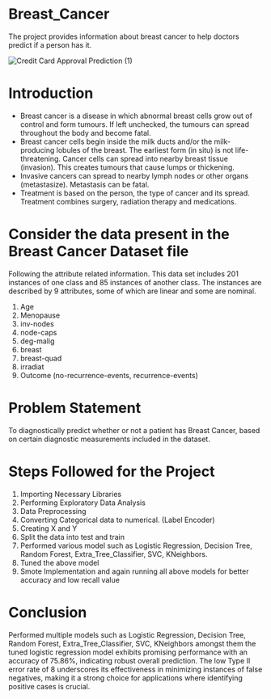 # Breast_Cancer
The project provides information about breast cancer to help doctors predict if a person has it.

![Credit Card Approval Prediction (1)](https://github.com/damaniayesh/Breast_Cancer/assets/136892684/1dd71663-d489-4b02-bf14-376f3245c951)

# Introduction
- Breast cancer is a disease in which abnormal breast cells grow out of control and form tumours. If left unchecked, the tumours can spread throughout the body and become fatal.
- Breast cancer cells begin inside the milk ducts and/or the milk-producing lobules of the breast. The earliest form (in situ) is not life-threatening. Cancer cells can spread into nearby breast tissue (invasion). This creates tumours that cause lumps or thickening.
- Invasive cancers can spread to nearby lymph nodes or other organs (metastasize). Metastasis can be fatal.
- Treatment is based on the person, the type of cancer and its spread. Treatment combines surgery, radiation therapy and medications.

# Consider the data present in the Breast Cancer Dataset file
Following the attribute related information.
This data set includes 201 instances of one class and 85 instances of another class. The instances are described by 9 attributes, some of which are linear and some are nominal.

1. Age
2. Menopause
3. inv-nodes
4. node-caps
5. deg-malig
6. breast
7. breast-quad
8. irradiat
9. Outcome (no-recurrence-events, recurrence-events)

# Problem Statement
To diagnostically predict whether or not a patient has Breast Cancer, based on certain diagnostic measurements included in the dataset.

# Steps Followed for the Project
1. Importing Necessary Libraries
2. Performing Exploratory Data Analysis
3. Data Preprocessing
4. Converting Categorical data to numerical. (Label Encoder)
5. Creating X and Y
6. Split the data into test and train
7. Performed various model such as Logistic Regression, Decision Tree, Random Forest, Extra_Tree_Classifier, SVC, KNeighbors.
8. Tuned the above model
9. Smote Implementation and again running all above models for better accuracy and low recall value

# Conclusion
Performed multiple models such as Logistic Regression, Decision Tree, Random Forest, Extra_Tree_Classifier, SVC, KNeighbors amongst them the tuned logistic regression model exhibits promising performance with an accuracy of 75.86%, indicating robust overall prediction. The low Type II error rate of 8 underscores its effectiveness in minimizing instances of false negatives, making it a strong choice for applications where identifying positive cases is crucial.
